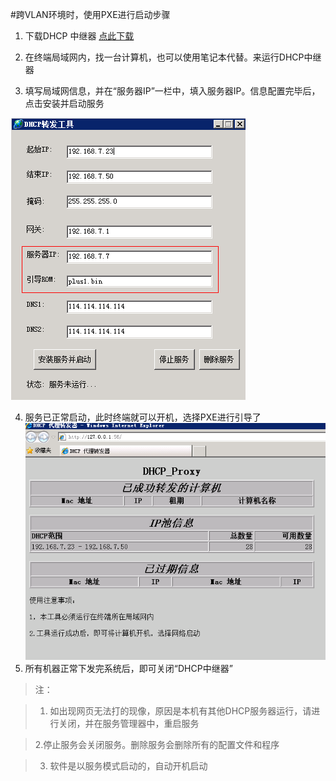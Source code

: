 #跨VLAN环境时，使用PXE进行启动步骤
1. 下载DHCP 中继器  [点此下载](http://vpn.os-v.com:82/%E5%B7%A5%E5%85%B7/DHCP%20%E4%B8%AD%E7%BB%A7%E5%99%A8.exe)

2. 在终端局域网内，找一台计算机，也可以使用笔记本代替。来运行DHCP中继器

3. 填写局域网信息，并在“服务器IP”一栏中，填入服务器IP。信息配置完毕后，点击安装并启动服务

![](/assets/113-1.png)

4. 服务已正常启动，此时终端就可以开机，选择PXE进行引导了
![](/assets/113-2.png)
5. 所有机器正常下发完系统后，即可关闭“DHCP中继器”




> 注：


>1. 如出现网页无法打的现像，原因是本机有其他DHCP服务器运行，请进行关闭，并在服务管理器中，重启服务

>2.停止服务会关闭服务。删除服务会删除所有的配置文件和程序

>3. 软件是以服务模式启动的，自动开机启动




